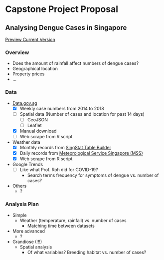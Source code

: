 # Capstone Project Proposal

## Analysing Dengue Cases in Singapore

[Preview Current Version](https://roscoelai.github.io/dasr2020capstone/results/project_proposal.html)

### Overview
- Does the amount of rainfall affect numbers of dengue cases?
- Geographical location
- Property prices
- ...

### Data
- [Data.gov.sg](https://data.gov.sg/dataset?q=Dengue)
  - [x] Weekly case numbers from 2014 to 2018
  - [ ] Spatial data (Number of cases and location for past 14 days)
    - [ ] GeoJSON
    - [ ] Leaflet
  - [x] Manual download
  - [ ] Web scrape from R script
- Weather data
  - [x] Monthly records from [SingStat Table Builder](https://www.tablebuilder.singstat.gov.sg/publicfacing/initApiList.action)
  - [x] Daily records from [Meteorological Service Singapore (MSS)](http://www.weather.gov.sg/climate-historical-daily/)
  - [x] Web scrape from R script
- Google Trends
  - [ ] Like what Prof. Roh did for COVID-19?
    - Search terms frequency for symptoms of dengue vs. number of cases?
- Others
  - ?

### Analysis Plan
- Simple
  - Weather (temperature, rainfall) vs. number of cases
    - Matching time between datasets
- More advanced
  - ?
- Grandiose (!!!)
  - Spatial analysis
    - Of what variables? Breeding habitat vs. number of cases?
